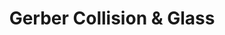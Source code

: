 ---
title: "Gerber Collision & Glass"
url: /mesa/gerber-collision-and-glass-west-broadway-road/
shop: car repair
---
